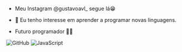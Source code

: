 - Meu Instagram @gustavoavl_  segue lá😁

- 👀 Eu tenho interesse em aprender a programar novas linguagens.

- Futuro programador 🤪💪

![GitHub](https://img.shields.io/badge/github-%23121011.svg?style=for-the-badge&logo=github&logoColor=white) ![JavaScript](https://img.shields.io/badge/javascript-%23323330.svg?style=for-the-badge&logo=javascript&logoColor=%23F7DF1E)
